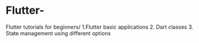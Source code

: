 # Flutter-
Flutter tutorials for beginners/ 
1.Flutter basic applications 
2. Dart classes 
3. State management using different options 
